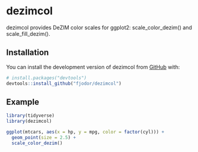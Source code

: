 
# dezimcol

<!-- badges: start -->
<!-- badges: end -->

dezimcol provides DeZIM color scales for ggplot2: scale_color_dezim() and scale_fill_dezim().

## Installation

You can install the development version of dezimcol from [GitHub](https://github.com/) with:

``` r
# install.packages("devtools")
devtools::install_github("fjodor/dezimcol")
```

## Example

``` r
library(tidyverse)
library(dezimcol)

ggplot(mtcars, aes(x = hp, y = mpg, color = factor(cyl))) +
  geom_point(size = 2.5) +
  scale_color_dezim()
```

